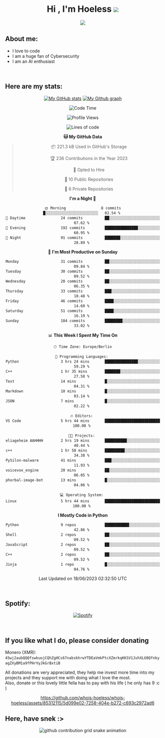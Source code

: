 <h1 align="center">Hi , I'm Hoeless <img src="https://media.giphy.com/media/hvRJCLFzcasrR4ia7z/giphy.gif" width="35"></h1>
<p align="center">
  <a href="https://github.com/whois-hoeless"><img src="https://readme-typing-svg.demolab.com?font=Roboto+Mono&weight=300&size=28&duration=4000&pause=100&color=C109F7&center=true&vCenter=true&width=580&height=127&lines=I'm+a+programmer;I'm+an+AI+enthusiast;I'm+a+big+fan+of+Neural+Networks;I'm+interested+in+Computer+Science;I+love+Cybersecurity;By+the+way+I+use+Arch+%F0%9F%92%80"></a>
</p>

## About me:

- I love to code
- I am a huge fan of Cybersecurity
- I am an AI enthusiast

<br>

## Here are my stats:

<div align="center">
    
 [![My GitHub stats](https://github-readme-stats.vercel.app/api?username=whois-hoeless&count_private=true&show_icons=true&theme=radical)](https://github.com/whois-hoeless)
 [![My Github graph](http://github-profile-summary-cards.vercel.app/api/cards/profile-details?username=whois-hoeless&theme=radical)](https://github.com/whois-hoeless)

<!--START_SECTION:waka-->
![Code Time](http://img.shields.io/badge/Code%20Time-40%20hrs%2032%20mins-blue)

![Profile Views](http://img.shields.io/badge/Profile%20Views-11-blue)

![Lines of code](https://img.shields.io/badge/From%20Hello%20World%20I%27ve%20Written-27.0%20thousand%20lines%20of%20code-blue)

**🐱 My GitHub Data** 

> 📦 221.3 kB Used in GitHub's Storage 
 > 
> 🏆 236 Contributions in the Year 2023
 > 
> 💼 Opted to Hire
 > 
> 📜 10 Public Repositories 
 > 
> 🔑 6 Private Repositories 
 > 
**I'm a Night 🦉** 

```text
🌞 Morning                8 commits           █░░░░░░░░░░░░░░░░░░░░░░░░   02.54 % 
🌆 Daytime                24 commits          ██░░░░░░░░░░░░░░░░░░░░░░░   07.62 % 
🌃 Evening                192 commits         ███████████████░░░░░░░░░░   60.95 % 
🌙 Night                  91 commits          ███████░░░░░░░░░░░░░░░░░░   28.89 % 
```
📅 **I'm Most Productive on Sunday** 

```text
Monday                   31 commits          ██░░░░░░░░░░░░░░░░░░░░░░░   09.84 % 
Tuesday                  30 commits          ██░░░░░░░░░░░░░░░░░░░░░░░   09.52 % 
Wednesday                20 commits          ██░░░░░░░░░░░░░░░░░░░░░░░   06.35 % 
Thursday                 33 commits          ███░░░░░░░░░░░░░░░░░░░░░░   10.48 % 
Friday                   46 commits          ████░░░░░░░░░░░░░░░░░░░░░   14.60 % 
Saturday                 51 commits          ████░░░░░░░░░░░░░░░░░░░░░   16.19 % 
Sunday                   104 commits         ████████░░░░░░░░░░░░░░░░░   33.02 % 
```


📊 **This Week I Spent My Time On** 

```text
🕑︎ Time Zone: Europe/Berlin

💬 Programming Languages: 
Python                   3 hrs 24 mins       ███████████████░░░░░░░░░░   59.29 % 
C++                      1 hr 35 mins        ███████░░░░░░░░░░░░░░░░░░   27.58 % 
Text                     14 mins             █░░░░░░░░░░░░░░░░░░░░░░░░   04.31 % 
Markdown                 10 mins             █░░░░░░░░░░░░░░░░░░░░░░░░   03.14 % 
JSON                     7 mins              █░░░░░░░░░░░░░░░░░░░░░░░░   02.22 % 

🔥 Editors: 
VS Code                  5 hrs 44 mins       █████████████████████████   100.00 % 

🐱‍💻 Projects: 
eliageheim AAHHHH        2 hrs 19 mins       ██████████░░░░░░░░░░░░░░░   40.44 % 
c++                      1 hr 58 mins        █████████░░░░░░░░░░░░░░░░   34.38 % 
PySilon-malware          41 mins             ███░░░░░░░░░░░░░░░░░░░░░░   11.93 % 
voicevox_engine          20 mins             ██░░░░░░░░░░░░░░░░░░░░░░░   06.05 % 
phorbal-image-bot        13 mins             █░░░░░░░░░░░░░░░░░░░░░░░░   04.06 % 

💻 Operating System: 
Linux                    5 hrs 44 mins       █████████████████████████   100.00 % 
```

**I Mostly Code in Python** 

```text
Python                   9 repos             ███████████░░░░░░░░░░░░░░   42.86 % 
Shell                    2 repos             ██░░░░░░░░░░░░░░░░░░░░░░░   09.52 % 
JavaScript               2 repos             ██░░░░░░░░░░░░░░░░░░░░░░░   09.52 % 
C++                      2 repos             ██░░░░░░░░░░░░░░░░░░░░░░░   09.52 % 
Jinja                    1 repo              █░░░░░░░░░░░░░░░░░░░░░░░░   04.76 % 
```




 Last Updated on 18/06/2023 02:32:50 UTC
<!--END_SECTION:waka-->
</div>
<br>

## Spotify:

<div align="center">

[![Spotify](https://whois-hoeless.vercel.app/api/spotify?background_color=0d1117&border_color=090d13)](https://open.spotify.com/user/heanchenhorst)
</div>

<br>

## If you like what I do, please consider donating

Monero (XMR): ```45wj2aubQQQfswkuojCQhZgHCs67nabskhrwYTDEaVmkPtcXZmrkqKKSV1JuhXLU8QfnkyagZXyBM1a9fPHrVyJkGrBxtiB```

All donations are very appreciated, they help me invest more time into my projects and they support me with doing what I love the most.  
Also, donate or this lovely little fella has to pay with his life (  he only has 9 :c  )

<div align="center">


https://github.com/whois-hoeless/whois-hoeless/assets/85312115/5d099e02-7258-404e-b272-c693c2972ad6


</div>

## Here, have snek :>
<div align="center">
<picture>
  <source media="(prefers-color-scheme: dark)" srcset="https://raw.githubusercontent.com/whois-hoeless/whois-hoeless/output/github-contribution-grid-snake-dark.svg">
  <source media="(prefers-color-scheme: light)" srcset="https://raw.githubusercontent.com/whois-hoeless/whois-hoeless/output/github-contribution-grid-snake.svg">
  <img alt="github contribution grid snake animation" src="https://raw.githubusercontent.com/whois-hoeless/whois-hoeless/output/github-contribution-grid-snake.svg">
</div>
